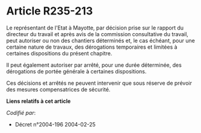 # Article R235-213

Le représentant de l'Etat à Mayotte, par décision prise sur le rapport du directeur du travail et après avis de la commission
consultative du travail, peut autoriser ou non des chantiers déterminés et, le cas échéant, pour une certaine nature de
travaux, des dérogations temporaires et limitées à certaines dispositions du présent chapitre.

Il peut également autoriser par arrêté, pour une durée déterminée, des dérogations de portée générale à certaines
dispositions.

Ces décisions et arrêtés ne peuvent intervenir que sous réserve de prévoir des mesures compensatrices de sécurité.

**Liens relatifs à cet article**

_Codifié par_:

  - Décret n°2004-196 2004-02-25
